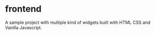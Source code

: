 # frontend
A sample project with multiple kind of widgets built with HTML CSS and Vanilla Javascript.
